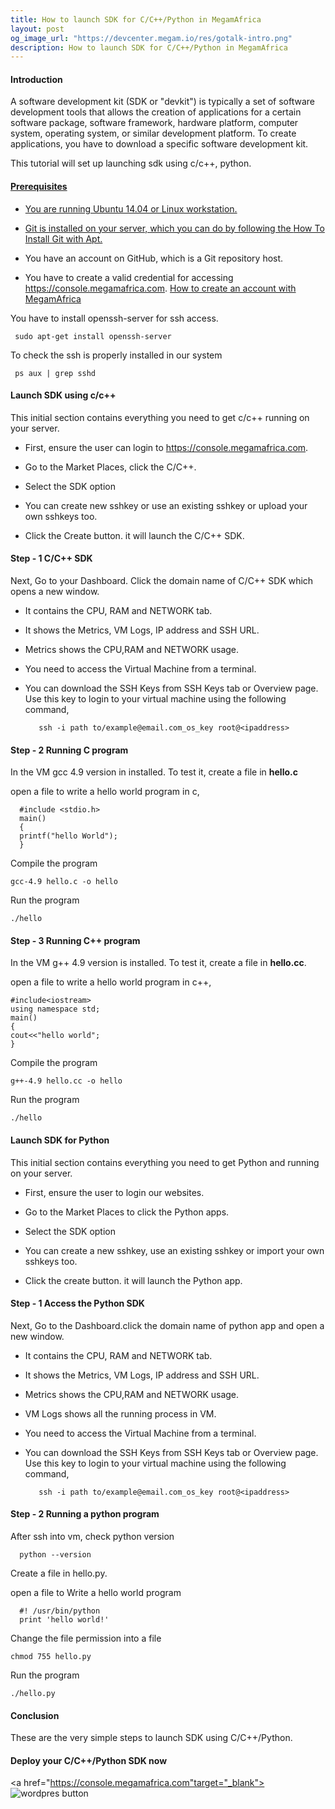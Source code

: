```yaml
---
title: How to launch SDK for C/C++/Python in MegamAfrica
layout: post
og_image_url: "https://devcenter.megam.io/res/gotalk-intro.png"
description: How to launch SDK for C/C++/Python in MegamAfrica
---
```


#### Introduction
  A software development kit (SDK or "devkit") is typically a set of software development tools that allows the creation of applications for a certain software package, software framework, hardware platform, computer system, operating system, or similar development platform.
  To create applications, you have to download a specific software development kit.

 This tutorial will set up launching sdk using c/c++, python.

 <a href="https://console.megamafrica.com" target="_blank">
 

#### Prerequisites

* You are running Ubuntu 14.04 or Linux workstation.

* Git is installed on your server, which you can do by following the [How To Install Git with Apt.](https://www.digitalocean.com/community/tutorials/how-to-install-git-on-ubuntu-14-04)

* You have an account on GitHub, which is a Git repository host.

* You have to create a valid credential for accessing https://console.megamafrica.com. [How to create an account with MegamAfrica](https://devcenter.megam.io/2016/05/27/how-to-launch-ubuntu/)


You have to install openssh-server for ssh access.

     sudo apt-get install openssh-server

To check the ssh is properly installed in our system

     ps aux | grep sshd

#### Launch SDK using c/c++

This initial section contains everything you need to get c/c++ running on your server.

* First, ensure the user can login to https://console.megamafrica.com.

* Go to the Market Places, click the C/C++.

* Select the SDK option

* You can create new sshkey or use an existing sshkey or upload your own sshkeys too.

* Click the Create button. it will launch the C/C++ SDK.

#### Step - 1  C/C++ SDK
Next, Go to your  Dashboard. Click the domain name of C/C++ SDK which opens a new window.

* It contains the CPU, RAM and NETWORK tab.

* It shows the Metrics, VM Logs, IP address and SSH URL.

* Metrics shows the CPU,RAM and NETWORK usage.

* You need to access the Virtual Machine from a terminal.

* You can download the SSH Keys from SSH Keys tab or Overview page. Use this key to login to your virtual machine using the following command,


         ssh -i path to/example@email.com_os_key root@<ipaddress>

#### Step - 2 Running C program

 In the VM gcc 4.9 version in installed. To test it, create a file in **hello.c**

 open a file to write a hello world program in c,

      #include <stdio.h>
      main()
      {
      printf("hello World");
      }

Compile the program

    gcc-4.9 hello.c -o hello
 Run the program

    ./hello


#### Step - 3 Running C++ program  

  In the VM g++ 4.9 version is installed. To test it, create a file in **hello.cc**.

  open a file to write a hello world program in c++,

    #include<iostream>
    using namespace std;
    main()
    {
    cout<<"hello world";
    }

 Compile the program

    g++-4.9 hello.cc -o hello
 Run the program

    ./hello




#### Launch SDK for Python

This initial section contains everything you need to get Python and running on your server.

* First, ensure the user to login our websites.

* Go to the Market Places to click the Python apps.

* Select the SDK option

* You can create a new sshkey, use an existing sshkey or import your own sshkeys too.

* Click the create button. it will launch the Python app.

#### Step - 1  Access the Python SDK
Next, Go to the Dashboard.click the domain name of python app and open a new window.

* It contains the CPU, RAM and NETWORK tab.

* It shows the Metrics, VM Logs, IP address and SSH URL.

* Metrics shows the CPU,RAM and NETWORK usage.

* VM Logs shows all the running process in VM.

* You need to access the Virtual Machine from a terminal.

* You can download the SSH Keys from SSH Keys tab or Overview page. Use this key to login to your virtual machine using the following command,


         ssh -i path to/example@email.com_os_key root@<ipaddress>

#### Step - 2 Running a python program

 After ssh into vm, check python version

      python --version

 Create a file in hello.py.

 open a file to Write a hello world program

      #! /usr/bin/python
      print 'hello world!'

Change the file permission into a file

    chmod 755 hello.py

 Run the program

    ./hello.py


#### Conclusion

These are the very simple steps to launch SDK  using C/C++/Python.

#### Deploy your C/C++/Python SDK now

<a href="https://console.megamafrica.com"target="_blank">
<img src="https://s3-ap-southeast-1.amazonaws.com/megampub/images/megamafrica/DEPLOY-TO-MEGAM-AFRICA-BIG1.png " alt="wordpres button" />
